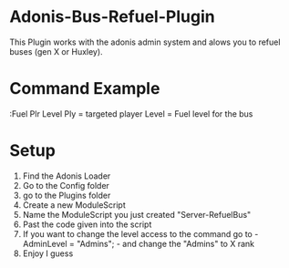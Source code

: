 # Adonis-Bus-Refuel-Plugin
This Plugin works with the adonis admin system and alows you to refuel buses (gen X or Huxley).

# Command Example
:Fuel Plr Level
Ply = targeted player
Level = Fuel level for the bus

# Setup
1) Find the Adonis Loader
2) Go to the Config folder
3) go to the Plugins folder
4) Create a new ModuleScript
5) Name the ModuleScript you just created "Server-RefuelBus"
6) Past the code given into the script
7) If you want to change the level access to the command go to - AdminLevel = "Admins"; - and change the "Admins" to X rank
8) Enjoy I guess
